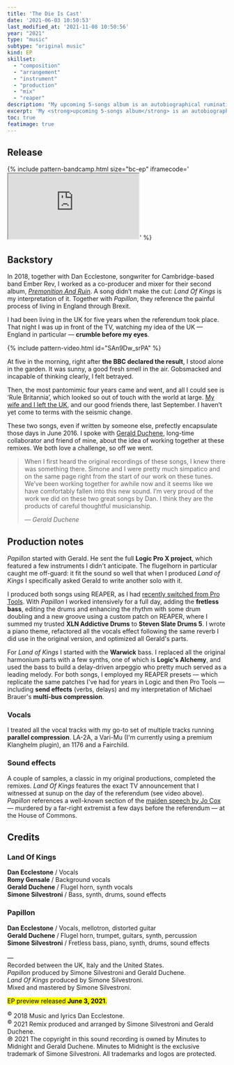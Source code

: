 ```yaml
---
title: 'The Die Is Cast'
date: '2021-06-03 10:50:53'
last_modified_at: '2021-11-08 10:50:56'
year: "2021"
type: "music"
subtype: "original music"
kind: EP
skillset:
  - "composition"
  - "arrangement"
  - "instrument"
  - "production"
  - "mix"
  - "reaper"
description: "My upcoming 5-songs album is an autobiographical rumination about migration in Europe in a time of populism. This EP is an appetizer."
excerpt: 'My <strong>upcoming 5-songs album</strong> is an autobiographical rumination about migration in Europe in a time of populism. This EP is an appetizer.'
toc: true
featimage: true
---
```

## Release

{% include pattern-bandcamp.html size="bc-ep" iframecode='<iframe src="https://bandcamp.com/EmbeddedPlayer/album=367059768/size=large/bgcol=ffffff/linkcol=0687f5/artwork=small/transparent=true/" seamless><a href="https://music.minutestomidnight.co.uk/album/the-die-is-cast-ep-preview">The Die Is Cast (EP preview) by Minutes to Midnight + Antiquity</a></iframe>' %}

## Backstory

In 2018, together with Dan Ecclestone, songwriter for Cambridge-based band Ember Rev, I worked as a co-producer and mixer for their second album, [*Premonition And Ruin*](/work/sound-design/premonition-and-ruin/). A song didn’t make the cut: *Land Of Kings* is my interpretation of it. Together with *Papillon*, they reference the painful process of living in England through Brexit.

I had been living in the UK for five years when the referendum took place. That night I was up in front of the TV, watching my idea of the UK — England in particular — **crumble before my eyes**.

{% include pattern-video.html id="SAn9Dw_srPA" %}

At five in the morning, right after **the BBC declared the result**, I stood alone in the garden. It was sunny, a good fresh smell in the air. Gobsmacked and incapable of thinking clearly, I felt betrayed.

Then, the most pantomimic four years came and went, and all I could see is ‘Rule Britannia’, which looked so out of touch with the world at large. [My wife and I left the UK](/blog/back-to-the-future-leaving-the-uk/), and our good friends there, last September. I haven’t yet come to terms with the seismic change.

These two songs, even if written by someone else, prefectly encapsulate those days in June 2016. I spoke with [Gerald Duchene](https://antiquity-music.com/), long-time collaborator and friend of mine, about the idea of working together at these remixes. We both love a challenge, so off we went.

> When I first heard the original recordings of these songs, I knew there was something there. Simone and I were pretty much simpatico and on the same page right from the start of our work on these tunes. We’ve been working together for awhile now and it seems like we have comfortably fallen into this new sound. I’m very proud of the work we did on these two great songs by Dan. I think they are the products of careful thoughtful musicianship.
> 
> <cite>&mdash; Gerald Duchene</cite>

## Production notes

_Papillon_ started with Gerald. He sent the full **Logic Pro X project**, which featured a few instruments I didn't anticipate. The flugelhorn in particular caught me off-guard: it fit the sound so well that when I produced _Land of Kings_ I specifically asked Gerald to write another solo with it.

I produced both songs using REAPER, as I had [recently switched from Pro Tools](/blog/daw-from-logic-to-pro-tools-to-reaper-part-1/). With _Papillon_ I worked intensively for a full day, adding the **fretless bass**, editing the drums and enhancing the rhythm with some drum doubling and a new groove using a custom patch on REAPER, where I summed my trusted **XLN Addictive Drums** to **Steven Slate Drums 5**. I wrote a piano theme, refactored all the vocals effect following the same reverb I did use in the original version, and optimized all Gerald's parts.

For _Land of Kings_ I started with the **Warwick** bass. I replaced all the original harmonium parts with a few synths, one of which is **Logic's Alchemy**, and used the bass to build a delay-driven arpeggio who pretty much served as a leading melody. For both songs, I employed my REAPER presets — which replicate the same patches I've had for years in Logic and then Pro Tools — including **send effects** (verbs, delays) and my interpretation of Michael Brauer's **multi-bus compression**.

### Vocals

I treated all the vocal tracks with my go-to set of multiple tracks running **parallel compression**. LA-2A, a Vari-Mu (I'm currently using a premium Klanghelm plugin), an 1176 and a Fairchild.

### Sound effects

A couple of samples, a classic in my original productions, completed the remixes. _Land Of Kings_ features the exact TV announcement that I witnessed at sunup on the day of the referendum (see video above). _Papillon_ references a well-known section of the [maiden speech by Jo Cox](https://www.youtube.com/watch?v=u3OQRnJ1zrQ) — murdered by a far-right extremist a few days before the referendum — at the House of Commons.

## Credits

### Land Of Kings

**Dan Ecclestone** / Vocals  
**Romy Gensale** / Background vocals  
**Gerald Duchene** / Flugel horn, synth vocals  
**Simone Silvestroni** / Bass, synth, drums, sound effects  

### Papillon

**Dan Ecclestone** / Vocals, mellotron, distorted guitar  
**Gerald Duchene** / Flugel horn, trumpet, guitars, synth, percussion  
**Simone Silvestroni** / Fretless bass, piano, synth, drums, sound effects  
<br>
—  
Recorded between the UK, Italy and the United States.  
_Papillon_ produced by Simone Silvestroni and Gerald Duchene.  
_Land Of Kings_ produced by Simone Silvestroni.  
Mixed and mastered by Simone Silvestroni.

<p class="detached"><mark class="m2m-highlight small">EP preview released <strong>June 3, 2021</strong>.</mark></p>

<p class="detached small">
  <sup>&copy;</sup> 2018 Music and lyrics Dan Ecclestone.<br>
  <sup>&copy;</sup> 2021 Remix produced and arranged by Simone Silvestroni and Gerald Duchene.<br>
  &copysr; 2021 The copyright in this sound recording is owned by Minutes to Midnight and Gerald Duchene. Minutes to Midnight is the exclusive trademark of Simone Silvestroni. All trademarks and logos are protected.
</p>
